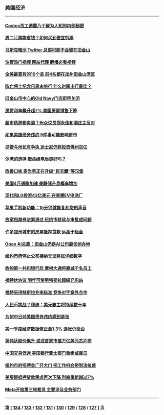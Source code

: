 ### 美国经济
---
#### [Costco员工透露八个鲜为人知的内部秘密](../../pages/ncid1078158/n14003490.md?05290445) 
#### [周二订票能省钱？如何买到便宜机票](../../pages/ncid1078158/n14004896.md?05290445) 
#### [马斯克暗示 Twitter 总部可能不会留在旧金山](../../pages/ncid1078158/n14004971.md?05290445) 
#### [油管热门视频 网站代理 翻墙必看视频](http://138.2.39.72:81/youtube.html?epic-marker?05290445)
#### [全美最富有的10个县 前4名都在加州旧金山湾区](../../pages/ncid1078158/n14004959.md?05290445) 
#### [阵亡将士纪念日周末旅行 什么时间出行最佳？](../../pages/ncid1078158/n14004933.md?05290445) 
#### [旧金山市中心的Old Navy门店即将关闭](../../pages/ncid1078158/n14004920.md?05290445) 
#### [房贷利率飙升超7% 美国房屋销售下降](../../pages/ncid1078158/n14004914.md?05290445) 
#### [超市药房都卖酒？州众议员郑永佳和酒庄主反对](../../pages/ncid1078158/n14004890.md?05290445) 
#### [如果美国债务违约 5件事可能影响房市](../../pages/ncid1078158/n14004848.md?05290445) 
#### [尽管与州长有争执 迪士尼仍将投资佛州百亿](../../pages/ncid1078158/n14004757.md?05290445) 
#### [尔湾的选择 橙县绿电局更好吗？](../../pages/ncid1078158/n14004762.md?05290445) 
#### [改善口味 麦当劳正在升级“巨无霸”等汉堡](../../pages/ncid1078158/n14004754.md?05290445) 
#### [美国4月通胀加速 美联储升息概率增加](../../pages/ncid1078158/n14004655.md?05290445) 
#### [现代和LG投资43亿美元 在美建EV电池厂](../../pages/ncid1078158/n14004405.md?05290445) 
#### [苹果手机新功能：15分钟就能复刻您的声音](../../pages/ncid1078158/n14004341.md?05290445) 
#### [放宽租屋券法案通过 纽约市财政与审批成问题](../../pages/ncid1078158/n14004315.md?05290445) 
#### [许多加州城市的房屋抵押贷款 远高于租金](../../pages/ncid1078158/n14004336.md?05290445) 
#### [Open AI总裁：旧金山仍是AI公司最佳创办地](../../pages/ncid1078158/n14004327.md?05290445) 
#### [纽约市府停止公布接纳无证移民详细数字](../../pages/ncid1078158/n14004313.md?05290445) 
#### [收购第一共和银行后 摩根大通将裁减千名员工](../../pages/ncid1078158/n14004262.md?05290445) 
#### [福特达协议 明年可使用特斯拉超级充电站](../../pages/ncid1078158/n14004180.md?05290445) 
#### [福特采用特斯拉充电标准 竞争对手意外合作](../../pages/ncid1078158/n14004149.md?05290445) 
#### [人民币挑战？穆迪：美元霸主将持续数十年](../../pages/ncid1078158/n14004114.md?05290445) 
#### [为何中日对美国债务违约感到紧张](../../pages/ncid1078158/n14004016.md?05290445) 
#### [美一季度经济数据修正至1.3% 通胀仍高企](../../pages/ncid1078158/n14004012.md?05290445) 
#### [英伟达股价飙升 或成首家市值万亿美元芯片商](../../pages/ncid1078158/n14003945.md?05290445) 
#### [中国交易低迷 美国银行亚太部门重组或裁员](../../pages/ncid1078158/n14003993.md?05290445) 
#### [纽约市府招聘会广开大门 把工作机会带到法拉盛](../../pages/ncid1078158/n14003626.md?05290445) 
#### [美房屋抵押贷款需求再次下降 利率重新越过7%](../../pages/ncid1078158/n14003371.md?05290445) 
#### [Meta开始第三轮裁员 主要涉及业务部门](../../pages/ncid1078158/n14003357.md?05290445) 

---
#### 第 [ [134](./134.md?05290445) / [133](./133.md?05290445) / [132](./132.md?05290445) / [131](./131.md?05290445) / [130](./130.md?05290445) / [129](./129.md?05290445) / [128](./128.md?05290445) / [127](./127.md?05290445) ] 页
